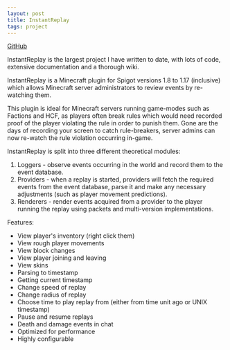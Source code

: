 ```yaml
---
layout: post
title: InstantReplay
tags: project
---
```


[GitHub](https://github.com/Ben-D-Anderson/InstantReplay)

InstantReplay is the largest project I have written to date, with lots of code, extensive documentation and a thorough wiki.

InstantReplay is a Minecraft plugin for Spigot versions 1.8 to 1.17 (inclusive) which allows Minecraft server administrators to review events by re-watching them.

This plugin is ideal for Minecraft servers running game-modes such as Factions and HCF, as players often break rules which would need recorded proof of the player violating the rule in order to punish them. Gone are the days of recording your screen to catch rule-breakers, server admins can now re-watch the rule violation occurring in-game.

InstantReplay is split into three different theoretical modules:
1. Loggers - observe events occurring in the world and record them to the event database.
2. Providers - when a replay is started, providers will fetch the required events from the event database, parse it and make any necessary adjustments (such as player movement predictions).
3. Renderers - render events acquired from a provider to the player running the replay using packets and multi-version implementations.

Features:
- View player's inventory (right click them)
- View rough player movements
- View block changes
- View player joining and leaving
- View skins
- Parsing to timestamp
- Getting current timestamp
- Change speed of replay
- Change radius of replay
- Choose time to play replay from (either from time unit ago or UNIX timestamp)
- Pause and resume replays
- Death and damage events in chat
- Optimized for performance
- Highly configurable